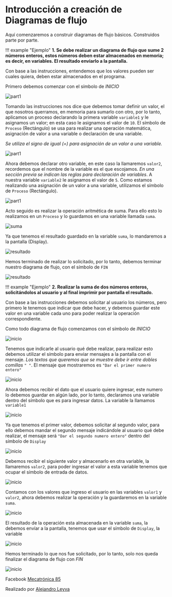 # Introducción a creación de Diagramas de flujo

Aquí comenzaremos a construir diagramas de flujo básicos. Construidos parte por parte.

!!! example "Ejemplo"
    **1. Se debe realizar un diagrama de flujo que sume 2 números enteros, estos números deben estar almacenados en memoria; es decir, en variables. El resultado enviarlo a la pantalla.**

Con base a las instrucciones, entendemos que los valores pueden ser cuales quiera, deben estar almacenados en el programa.

Primero debemos comenzar con el símbolo de *INICIO*

![part1](./img/e1_p0.png)

Tomando las instrucciones nos dice que debemos tomar definir un valor, el que nosotros querramos, en memoria para sumarlo con otro, por lo tanto, aplicamos un proceso declarando la primera variable `variable1` y le asignamos un valor; en esta caso le asignamos el valor de `10`. El símbolo de `Proceso` (Rectángulo) se usa para realizar una operación matemática, asignación de valor a una variable o declaración de una variable.

*Se utiliza el signo de igual (=) para asignación de un valor a una variable.*

![part1](./img/e1_p1.png)

Ahora debemos declarar otro variable, en este caso la llamaremos `valor2`, recordemos que el nombre de la variable es el que escojamos. *En una sección previa se indican las reglas para declaración de variables*.
A nuestra variable `variable2` le asignamos el valor de `5`. Como estamos realizando una asignación de un valor a una variable, utilizamos el símbolo de `Proceso` (Rectángulo).

![part1](./img/e1_p2.png)

Acto seguido es realizar la operación aritmética de suma. Para ello esto lo realizamos en un `Proceso` y lo guardamos en una variable llamada `suma`.

![suma](./img/e1_p3.png)

Ya que tenemos el resultado guardado en la variable `suma`, lo mandaremos a la pantalla (Display).

![resultado](./img/e1_p4.png)

Hemos terminado de realizar lo solicitado, por lo tanto, debemos terminar nuestro diagrama de flujo, con el símbolo de `FIN`

![resultado](./img/e1_p5.png)

!!! example "Ejemplo"
    **2. Realizar la suma de dos números enteros, solicitándolos al usuario y al final imprimir por pantalla el resultado.**

Con base a las instrucciones debemos solicitar al usuario los números, pero primero le tenemos que indicar que debe hacer, y debemos guardar este valor en una variable cada uno para poder realizar la operación correspondiente.

Como todo diagrama de flujo comenzamos con el símbolo de *INICIO*

![inicio](./img/e2_p1.png)

Tenemos que indicarle al usuario qué debe realizar, para realizar esto debemos utilizar el símbolo para enviar mensajes a la pantalla con el mensaje. *Los textos que queremos que se muestre debe ir entre dobles comillas `" "`*. El mensaje que mostraremos es `"Dar el primer numero entero"`

![inicio](./img/e2_p2.png)

Ahora debemos recibir el dato que el usuario quiere ingresar, este numero lo debemos guardar en algún lado, por lo tanto, declaramos una variable dentro del símbolo que es para ingresar datos. La variable la llamamos `variable1`

![inicio](./img/e2_p3.png)

Ya que tenemos el primer valor, debemos solicitar al segundo valor, para ello debemos mandar el segundo mensaje indicándole al usuario qué debe realizar, el mensaje será `"Dar el segundo numero entero"` dentro del símbolo de `Display`

![inicio](./img/e2_p4.png)

Debemos recibir el siguiente valor y almacenarlo en otra variable, la llamaremos `valor2`, para poder ingresar el valor a esta variable tenemos que ocupar el símbolo de entrada de datos.

![inicio](./img/e2_p5.png)

Contamos con los valores que ingreso el usuario en las variables `valor1` y `valor2`, ahora debemos realizar la operación y la guardaremos en la variable `suma`.

![inicio](./img/e2_p6.png)

El resultado de la operación esta almacenada en la variable `suma`, la debemos envíar a la pantalla, tenemos que usar el símbolo de `Display`, la variable

![inicio](./img/e2_p7.png)

Hemos terminado lo que nos fue solicitado, por lo tanto, solo nos queda finalizar el diagrama de flujo con *FIN*

![inicio](./img/e2_p8.png)



<!-- text autogenerated footer --> <p>Facebook <a href="https://www.facebook.com/mecatronica85/" target="_blank">Mecatrónica 85</a></p><p>Realizado por <a href="https://www.alejandro-leyva.com" target="_blank">Alejandro Leyva</a></p>